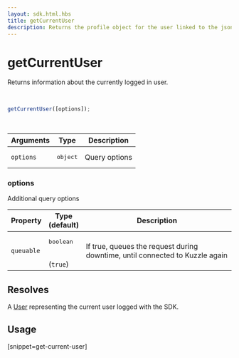 ```yaml
---
layout: sdk.html.hbs
title: getCurrentUser
description: Returns the profile object for the user linked to the json web token
---
```


# getCurrentUser

Returns information about the currently logged in user.

<br/>

```javascript
getCurrentUser([options]);
```

<br/>

| Arguments | Type              | Description   |
| --------- | ----------------- | ------------- |
| `options` | <pre>object</pre> | Query options |

### options

Additional query options

| Property   | Type<br/>(default)              | Description                                                                  |
| ---------- | ------------------------------- | ---------------------------------------------------------------------------- |
| `queuable` | <pre>boolean</pre><br/>(`true`) | If true, queues the request during downtime, until connected to Kuzzle again |

## Resolves

A [User](/sdk-reference/js/6/user) representing the current user logged with the SDK.

## Usage

[snippet=get-current-user]
